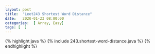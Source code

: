 ```yaml
---
layout: post
title:  "Leet243 Shortest Word Distance"
date:   2020-01-23 08:00:00
categories:  [ Array, Easy]
tags: [  ]
---
```


{% highlight java %}
{% include 243.shortest-word-distance.java %}
{% endhighlight %}